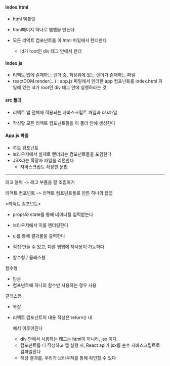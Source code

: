 #### Index.html

- html 템플릿

- html페이지 하나로 웹앱을 만든다

- 모든 리액트 컴포넌트를 이 html 파일에서 렌더한다
  - id가 root인 div 태그 안에서 랜더

#### Index.js

- 리액트 앱에 존재하는 렌더 중, 최상위에 있는 렌더가 존재하는 파일
- reactDOM.render(...) : app.js 파일에서 렌더한 app 컴포넌트를 index.html 파일에 있는 id가 root인 div 태그 안에 실행하라는 것.



#### src 폴더

- 리액트 앱 전체에 적용되는 자바스크립트 파일과 css파일  

- 작성할 모든 리액트 컴포넌트들을 이 폴더 안에 생성한다



#### App.js 파일

- 루트 컴포넌트
- 브라우저에서 실제로 렌더되는 컴포넌트들을 포함한다
- JSX라는 확장자 파일을 리턴한다
  - 자바스크립트 확장판 문법



---

레고 블럭 -> 레고 부품을 잘 조립하기

리액트 컴포넌트 -> 리액트 컴포넌트들로 만든 하나의 웹앱



<리액트 컴포넌트>

- props와 state를 통해 데이터를 입력받는다

- 브라우저에서 이를 렌더링한다

- ui를 통해 결과물을 출력한다



- 직접 만들 수 있고, 다른 웹앱에 재사용이 가능하다



- 함수형 / 클래스형

함수형

- 단순
- 컴포넌트에 하나의 함수만 사용하는 경우 사용

클래스형

- 복잡



- 리액트 컴포넌트의 내용 작성은 return() 내 <div>에서 이루어진다
  - div 안에서 사용하는 태그는 html이 아니라, jsx 이다.
  - 컴포넌트를 다 작성하고 앱 실행 시, React api가 jsx를 순수 자바스크립트로 컴파일한다
  - 해당 결과를, 우리가 브라우저를 통해 확인할 수 있다